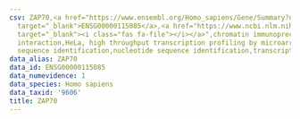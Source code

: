 ```yaml
---
csv: ZAP70,<a href="https://www.ensembl.org/Homo_sapiens/Gene/Summary?db=core;g=ENSG00000115085"
  target="_blank">ENSG00000115085</a>,<a href="https://www.ncbi.nlm.nih.gov/pubmed/17216044"
  target="_blank"><i class="fas fa-file"></i></a>",chromatin immunoprecipitation assay,direct
  interaction,HeLa, high throughput transcription profiling by microarray,nucleotide
  sequence identification,nucleotide sequence identification,transcriptional regulation,
data_alias: ZAP70
data_id: ENSG00000115085
data_numevidence: 1
data_species: Homo sapiens
data_taxid: '9606'
title: ZAP70
---
```

